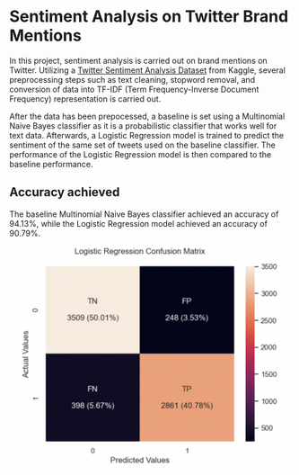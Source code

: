 # Sentiment Analysis on Twitter Brand Mentions

In this project, sentiment analysis is carried out on brand mentions on Twitter. Utilizing a [Twitter Sentiment Analysis Dataset](https://www.kaggle.com/datasets/jp797498e/twitter-entity-sentiment-analysis) from Kaggle, several preprocessing steps such as text cleaning, stopword removal, and conversion of data into TF-IDF (Term Frequency-Inverse Document Frequency) representation is carried out.

After the data has been prepocessed, a baseline is set using a Multinomial Naive Bayes classifier as it is a probabilistic classifier that works well for text data. Afterwards, a Logistic Regression model is trained to predict the sentiment of the same set of tweets used on the baseline classifier. The performance of the Logistic Regression model is then compared to the baseline performance.

## Accuracy achieved

The baseline Multinomial Naive Bayes classifier achieved an accuracy of 94.13%, while the Logistic Regression model achieved an accuracy of 90.79%.

<p align="center">
  <img src="https://github.com/jxne00/brand-mentions-sentiment/blob/main/assets/lr-confusionmatrix.png" alt="Confusion Matrix" width=500>
</p>
